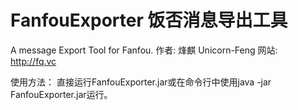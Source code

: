 FanfouExporter 饭否消息导出工具
==============

A message Export Tool for Fanfou. 
作者: 烽麒 Unicorn-Feng
网站: http://fq.vc 

使用方法：
直接运行FanfouExporter.jar或在命令行中使用java -jar FanfouExporter.jar运行。